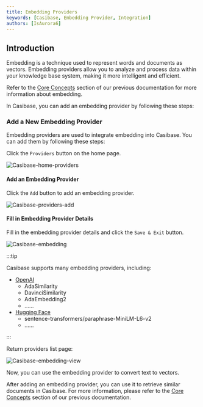 ```yaml
---
title: Embedding Providers
keywords: [Casibase, Embedding Provider, Integration]
authors: [IsAurora6]
---
```


## Introduction

Embedding is a technique used to represent words and documents as vectors. Embedding providers allow you to analyze and process data within your knowledge base system, making it more intelligent and efficient.

Refer to the [Core Concepts](../basic/core-concepts) section of our previous documentation for more information about embedding.

In Casibase, you can add an embedding provider by following these steps:

### Add a New Embedding Provider

Embedding providers are used to integrate embedding into Casibase. You can add them by following these steps:

Click the `Providers` button on the home page.

![Casibase-home-providers](/img/walkthrough-guides/casibase-home-providers.png)

#### Add an Embedding Provider

Click the `Add` button to add an embedding provider.

![Casibase-providers-add](/img/walkthrough-guides/casibase-providers-add.png)

#### Fill in Embedding Provider Details

Fill in the embedding provider details and click the `Save & Exit` button.

![Casibase-embedding](/img/walkthrough-guides/casibase-embedding-form.png)

:::tip

Casibase supports many embedding providers, including:

- [OpenAI](https://openai.com/)
  - AdaSimilarity
  - DavinciSimilarity
  - AdaEmbedding2
  - ......
- [Hugging Face](https://huggingface.co/)
  - sentence-transformers/paraphrase-MiniLM-L6-v2
  - ......

:::

Return providers list page:

![Casibase-embedding-view](/img/walkthrough-guides/casibase-embedding-view.png)

Now, you can use the embedding provider to convert text to vectors.

After adding an embedding provider, you can use it to retrieve similar documents in Casibase. For more information, please refer to the [Core Concepts](../basic/core-concepts) section of our previous documentation.
